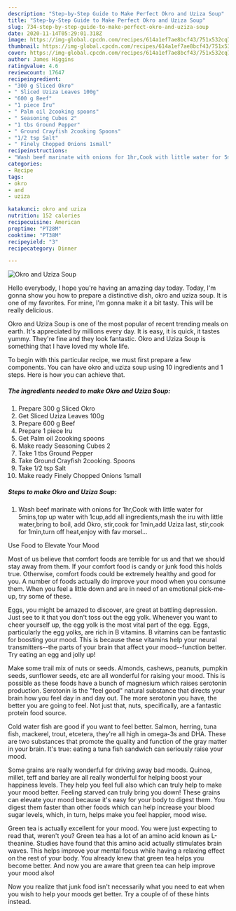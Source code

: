 ```yaml
---
description: "Step-by-Step Guide to Make Perfect Okro and Uziza Soup"
title: "Step-by-Step Guide to Make Perfect Okro and Uziza Soup"
slug: 734-step-by-step-guide-to-make-perfect-okro-and-uziza-soup
date: 2020-11-14T05:29:01.318Z
image: https://img-global.cpcdn.com/recipes/614a1ef7ae8bcf43/751x532cq70/okro-and-uziza-soup-recipe-main-photo.jpg
thumbnail: https://img-global.cpcdn.com/recipes/614a1ef7ae8bcf43/751x532cq70/okro-and-uziza-soup-recipe-main-photo.jpg
cover: https://img-global.cpcdn.com/recipes/614a1ef7ae8bcf43/751x532cq70/okro-and-uziza-soup-recipe-main-photo.jpg
author: James Higgins
ratingvalue: 4.6
reviewcount: 17647
recipeingredient:
- "300 g Sliced Okro"
- " Sliced Uziza Leaves 100g"
- "600 g Beef"
- "1 piece Iru"
- " Palm oil 2cooking spoons"
- " Seasoning Cubes 2"
- "1 tbs Ground Pepper"
- " Ground Crayfish 2cooking Spoons"
- "1/2 tsp Salt"
- " Finely Chopped Onions 1small"
recipeinstructions:
- "Wash beef marinate with onions for 1hr,Cook with little water for 5mins,top up water with 1cup,add all ingredients,mash the iru with little water,bring to boil, add Okro, stir,cook for 1min,add Uziza last, stir,cook for 1min,turn off heat,enjoy with fav morsel..."
categories:
- Recipe
tags:
- okro
- and
- uziza

katakunci: okro and uziza 
nutrition: 152 calories
recipecuisine: American
preptime: "PT28M"
cooktime: "PT38M"
recipeyield: "3"
recipecategory: Dinner

---
```



![Okro and Uziza Soup](https://img-global.cpcdn.com/recipes/614a1ef7ae8bcf43/751x532cq70/okro-and-uziza-soup-recipe-main-photo.jpg)

Hello everybody, I hope you're having an amazing day today. Today, I'm gonna show you how to prepare a distinctive dish, okro and uziza soup. It is one of my favorites. For mine, I'm gonna make it a bit tasty. This will be really delicious.



Okro and Uziza Soup is one of the most popular of recent trending meals on earth. It's appreciated by millions every day. It is easy, it is quick, it tastes yummy. They're fine and they look fantastic. Okro and Uziza Soup is something that I have loved my whole life.


To begin with this particular recipe, we must first prepare a few components. You can have okro and uziza soup using 10 ingredients and 1 steps. Here is how you can achieve that.

<!--inarticleads1-->

##### The ingredients needed to make Okro and Uziza Soup:

1. Prepare 300 g Sliced Okro
1. Get  Sliced Uziza Leaves 100g
1. Prepare 600 g Beef
1. Prepare 1 piece Iru
1. Get  Palm oil 2cooking spoons
1. Make ready  Seasoning Cubes 2
1. Take 1 tbs Ground Pepper
1. Take  Ground Crayfish 2cooking. Spoons
1. Take 1/2 tsp Salt
1. Make ready  Finely Chopped Onions 1small




<!--inarticleads2-->

##### Steps to make Okro and Uziza Soup:

1. Wash beef marinate with onions for 1hr,Cook with little water for 5mins,top up water with 1cup,add all ingredients,mash the iru with little water,bring to boil, add Okro, stir,cook for 1min,add Uziza last, stir,cook for 1min,turn off heat,enjoy with fav morsel...




Use Food to Elevate Your Mood


Most of us believe that comfort foods are terrible for us and that we should stay away from them. If your comfort food is candy or junk food this holds true. Otherwise, comfort foods could be extremely healthy and good for you. A number of foods actually do improve your mood when you consume them. When you feel a little down and are in need of an emotional pick-me-up, try some of these.

Eggs, you might be amazed to discover, are great at battling depression. Just see to it that you don't toss out the egg yolk. Whenever you want to cheer yourself up, the egg yolk is the most vital part of the egg. Eggs, particularly the egg yolks, are rich in B vitamins. B vitamins can be fantastic for boosting your mood. This is because these vitamins help your neural transmitters--the parts of your brain that affect your mood--function better. Try eating an egg and jolly up!

Make some trail mix of nuts or seeds. Almonds, cashews, peanuts, pumpkin seeds, sunflower seeds, etc are all wonderful for raising your mood. This is possible as these foods have a bunch of magnesium which raises serotonin production. Serotonin is the "feel good" natural substance that directs your brain how you feel day in and day out. The more serotonin you have, the better you are going to feel. Not just that, nuts, specifically, are a fantastic protein food source.

Cold water fish are good if you want to feel better. Salmon, herring, tuna fish, mackerel, trout, etcetera, they're all high in omega-3s and DHA. These are two substances that promote the quality and function of the gray matter in your brain. It's true: eating a tuna fish sandwich can seriously raise your mood. 

Some grains are really wonderful for driving away bad moods. Quinoa, millet, teff and barley are all really wonderful for helping boost your happiness levels. They help you feel full also which can truly help to make your mood better. Feeling starved can truly bring you down! These grains can elevate your mood because it's easy for your body to digest them. You digest them faster than other foods which can help increase your blood sugar levels, which, in turn, helps make you feel happier, mood wise.

Green tea is actually excellent for your mood. You were just expecting to read that, weren't you? Green tea has a lot of an amino acid known as L-theanine. Studies have found that this amino acid actually stimulates brain waves. This helps improve your mental focus while having a relaxing effect on the rest of your body. You already knew that green tea helps you become better. And now you are aware that green tea can help improve your mood also!

Now you realize that junk food isn't necessarily what you need to eat when you wish to help your moods get better. Try  a  couple of  of  these  hints  instead.

